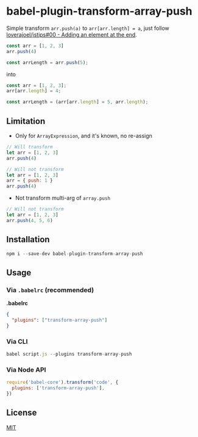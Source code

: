 # babel-plugin-transform-array-push

Simple transform `arr.push(a)` to `arr[arr.length] = a`, just follow [loverajoel/jstips#00 - Adding an element at the end](https://github.com/loverajoel/jstips/blob/gh-pages/_posts/en/2015-12-29-insert-item-inside-an-array.md#adding-an-element-at-the-end).

```js
const arr = [1, 2, 3]
arr.push(4)

const arrLength = arr.push(5);
```

into

```js
const arr = [1, 2, 3];
arr[arr.length] = 4;

const arrLength = (arr[arr.length] = 5, arr.length);
```

## Limitation

* Only for `ArrayExpression`, and it's known, no re-assign

```js
// Will transform
let arr = [1, 2, 3]
arr.push(4)

// Will not transform
let arr = [1, 2, 3]
arr = { push: 1 }
arr.push(4)
```

* Not transform multi-arg of `array.push`

```js
// Will not transform
let arr = [1, 2, 3]
arr.push(4, 5, 6)
```

## Installation

```js
npm i --save-dev babel-plugin-transform-array-push
```

## Usage

### Via `.babelrc` (recommended)

**.babelrc**

```json
{
  "plugins": ["transform-array-push"]
}
```

### Via CLI

```js
babel script.js --plugins transform-array-push
```

### Via Node API

```js
require('babel-core').transform('code', {
  plugins: ['transform-array-push'],
})
```

## License

[MIT](LICENSE.md)
